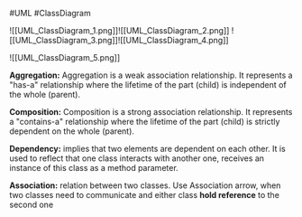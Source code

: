 #UML #ClassDiagram

![[UML_ClassDiagram_1.png]]![[UML_ClassDiagram_2.png]]
![[UML_ClassDiagram_3.png]]![[UML_ClassDiagram_4.png]]

![[UML_ClassDiagram_5.png]]

**Aggregation:** Aggregation is a weak association relationship. It represents a "has-a" relationship where the lifetime of the part (child) is independent of the whole (parent). 

**Composition:** Composition is a strong association relationship. It represents a "contains-a" relationship where the lifetime of the part (child) is strictly dependent on the whole (parent).

**Dependency:** implies that two elements are dependent on each other. It is used to reflect that one class interacts with another one, receives an instance of this class as a method parameter.

**Association:** relation between two classes. Use Association arrow, when two classes need to communicate and either class **hold reference** to the second one